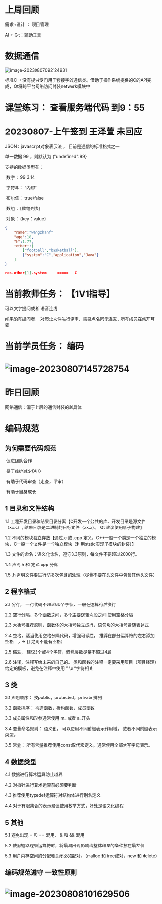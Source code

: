 # 上周回顾

需求+设计  ：  项目管理

AI + Git：辅助工具



# 数据通信

![image-20230807092124931](image-20230807092124931.png)



标准C++没有提供专门用于套接字的通信类。借助于操作系统提供的C的API完成，Qt将跨平台网络访问封装network模块中

# 课堂练习：   查看服务端代码      到9：55

# 20230807-上午签到     王泽萱  未回应







JSON：javascript对象表示法    ，    目前是通信的标准格式之一



单一数据 99 ，则默认为      {"undefined":99}

支持的数据类型有：

​	数字：     99				3.14

​	字符串：   “内容”

​	布尔值：    true/false

​	数组：       [数组列表]

​	对象：       {key：value}



```json
{
    "name":"wangzhanf",
    "age":18,
    "h":1.77,
    "other":[
        ["football","basketball"],
        {"system":"C","application","Java"}
    ]
}

res.other[1].system     =====   C
```





# 当前教师任务：   【1V1指导】

可以文字提问或者   语音连线

如果没有提问者， 对历史文件进行评审，需要点名同学连麦  , 所有成员在线开耳麦



# 当前学员任务： 编码



# ![image-20230807145728754](image-20230807145728754.png)









# 昨日回顾

网络通信：偏于上层的通信封装的越具体





# 编码规范

## 为何需要代码规范

​	促进团队合作

​	易于维护减少BUG

​	有助于代码审查（走查，评审）

​	有助于自身成长





## 1	目录和文件结构

1.1	工程开发目录和结果目录分离【C开发一个公共的库，开发目录是源文件（xx.c）, 结果目录是二进制的目标文件（xx.o）。   Qt 建议使用影子构建】

1.2	不同的模块独立存放【通过.c  或 .cpp  定义，C++一般一个类是一个独立的模块，C一般一个文件是一个独立模块（利用static实现了模块的封装）】

1.3	文件的命名：语义化命名，遵守8.3原则，每文件不要超过2000行。

1.4	声明.h   和   定义.cpp     分离

1.5	.h  声明文件要进行防多次包含的处理（尽量不要在头文件中包含其他头文件）



## 2	程序格式

2.1	分行， 一行代码不超过80个字符，一般在运算符后换行

2.2	空行分隔，多个函数之间，多个主要逻辑片段之间  使用空格分隔

2.3	大括号推荐原则，函数体的大括号独立成行，语句块的大括号紧随表达式

2.4	空格，适当使用空格分隔代码，增强可读性， 推荐在部分运算符的左右添加空格 （.      ->      []      之间不能有空格）

2.5	缩进， 建议2个或4个字符，嵌套层数尽量不超过4层

2.6	注释，注释写给未来的自己的。  类和函数的注释一定要采用项目（项目经理）给定的模板，避免在注释中使用  ” \u     “字符相关 



## 3	类

3.1	声明顺序：   按public，protected，private  排列

3.2	函数排序：   构造函数，析构函数，成员函数

3.3	成员属性和形参通常使用   m_  或者   a_开头

3.4	变量命名规则：   语义化， 可以使用不同前缀表示作用域， 或者不同前缀表示类型。  

3.5	常量： 所有常量推荐使用const取代宏定义。通常使用全部大写字母表示。



## 4	数据类型

4.1	数据进行算术运算防止越界

4.2	对指针进行算术运算前必须要判断

4.3	推荐使用typedef运算符对结构体进行别名定义

4.4	对于有限集合的表示建议使用枚举方式，好处是语义化编程



## 5	其他

5.1	避免出现     = 和 == 混用，    & 和 &&   混用

5.2	使用短路逻辑运算符时，将最易出现影响给整体结果的条件放在最左侧

5.3	用户内存空间的分配和关闭必须配对。（malloc 和  free成对，new  和  delete）





## 编码规范遵守  一致性原则



# 



# ![image-20230808101629506](image-20230808101629506.png)